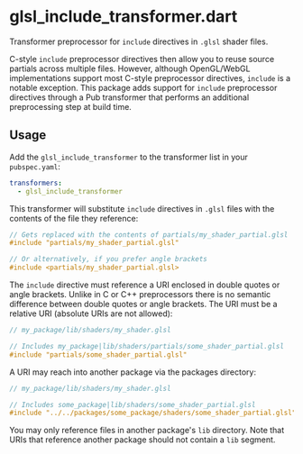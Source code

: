 # glsl_include_transformer.dart

Transformer preprocessor for `include` directives in `.glsl` shader files.

C-style `include` preprocessor directives then allow you to reuse source 
partials across multiple files. However, although OpenGL/WebGL implementations 
support most C-style preprocessor directives, `include` is a notable exception. 
This package adds support for `include` preprocessor directives through a Pub 
transformer that performs an additional preprocessing step at build time. 

## Usage

Add the `glsl_include_transformer` to the transformer list in your 
`pubspec.yaml`:

```yaml
transformers:
  - glsl_include_transformer
```

This transformer will substitute `include` directives in `.glsl` files with the 
contents of the file they reference:

```glsl
// Gets replaced with the contents of partials/my_shader_partial.glsl
#include "partials/my_shader_partial.glsl"

// Or alternatively, if you prefer angle brackets
#include <partials/my_shader_partial.glsl>
```

The `include` directive must reference a URI enclosed in double quotes or angle 
brackets. Unlike in C or C++ preprocessors there is no semantic difference 
between double quotes or angle brackets. The URI must be a relative URI 
(absolute URIs are not allowed):

```glsl
// my_package/lib/shaders/my_shader.glsl

// Includes my_package|lib/shaders/partials/some_shader_partial.glsl
#include "partials/some_shader_partial.glsl"
```

A URI may reach into another package via the packages directory:

```glsl
// my_package/lib/shaders/my_shader.glsl

// Includes some_package|lib/shaders/some_shader_partial.glsl
#include "../../packages/some_package/shaders/some_shader_partial.glsl"
```

You may only reference files in another package's `lib` directory. Note that 
URIs that reference another package should not contain a `lib` segment.
